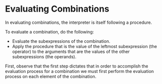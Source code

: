 <h1>Evaluating Combinations</h1>

In evaluating combinations, the interpreter is itself following a procedure.

To evaluate a combination, do the following:

* Evaluate the subexpressions of the combination.
* Apply the procedure that is the value of the leftmost subexpression 
  (the operator) to the arguments that are the values of the other
  subexpressions (the operands). 

First, observe that the first step dictates that in order to accomplish 
the evaluation process for a combination we must first perform the evaluation 
process on each element of the combination. 


